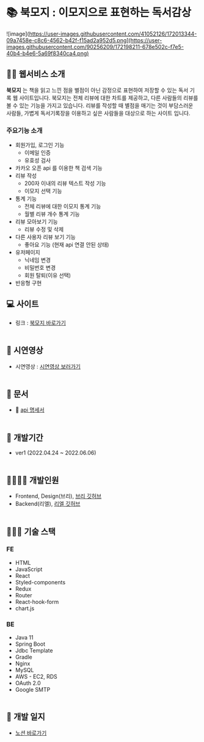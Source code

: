 # 📚 북모지 : 이모지으로 표현하는 독서감상

![image](https://user-images.githubusercontent.com/41052126/172013344-09a7458e-c8c6-4562-b42f-f15ad2a952d5.png](https://user-images.githubusercontent.com/90256209/172198211-678e502c-f7e5-40b4-b4e6-5a69f8340ca4.png)

## 👩‍🏫 웹서비스 소개

**북모지** 는 책을 읽고 느낀 점을 별점이 아닌 감정으로 표현하여 저장할 수 있는 독서 기록 웹 사이트입니다. 북모지는 전체 리뷰에 대한 차트를 제공하고, 다른 사람들의 리뷰를 볼 수 있는 기능을 가지고 있습니다. 리뷰를 작성할 때 별점을 매기는 것이 부담스러운 사람들, 가볍게 독서기록장을 이용하고 싶은 사람들을 대상으로 하는 사이트 입니다.

### 주요기능 소개

- 회원가입, 로그인 기능
  - 이메일 인증
  - 유효성 검사
- 카카오 오픈 api 를 이용한 책 검색 기능
- 리뷰 작성
  - 200자 이내의 리뷰 텍스트 작성 기능
  - 이모지 선택 기능
- 통계 기능
  - 전체 리뷰에 대한 이모지 통계 기능
  - 월별 리뷰 개수 통계 기능
- 리뷰 모아보기 기능
  - 리뷰 수정 및 삭제
- 다른 사용자 리뷰 보기 기능
  - 좋아요 기능 (현재 api 연결 안된 상태)
- 유저페이지
  - 닉네임 변경
  - 비밀번호 변경
  - 회원 탈퇴(이유 선택)
- 반응형 구현

## 💻 사이트

- 링크 : [북모지 바로가기](https://bookmoji.netlify.app/)
  <br></br>

## 🎥 시연영상

- 시연영상 : [시연영상 보러가기](https://bookmoji.netlify.app/)
  <br></br>

## 📝 문서

- 💾 [api 명세서](https://docs.google.com/spreadsheets/d/1Asdpkb12oqxwLhNLJsmugVRGKjIvmrwlrwA1VUs1asg/edit#gid=183501716)
  <br></br>

## 📆 개발기간

- ver1 (2022.04.24 ~ 2022.06.06)
  <br></br>

## 👨‍👩‍👧‍👦 개발인원

- Frontend, Design(브리), [브리 깃허브](https://github.com/jyejyes)
- Backend(리엘), [리엘 깃허브](https://github.com/shj718)
  <br></br>

## 👩🏻‍💻 기술 스택

### FE

- HTML
- JavaScript
- React
- Styled-components
- Redux
- Router
- React-hook-form
- chart.js

### BE

- Java 11
- Spring Boot
- Jdbc Template
- Gradle
- Nginx
- MySQL
- AWS - EC2, RDS
- OAuth 2.0
- Google SMTP
  <br></br>

## 📜 개발 일지

- [노션 바로가기](https://www.notion.so/Book-Emoji-c0eaac2a298d4675841e56f64d6c81f5)

